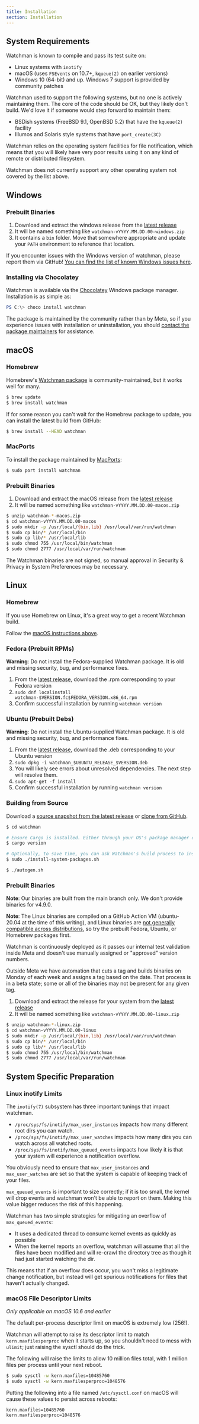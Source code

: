 ```yaml
---
title: Installation
section: Installation
---
```


## System Requirements

Watchman is known to compile and pass its test suite on:

- <i class="fa fa-linux"></i> Linux systems with `inotify`
- <i class="fa fa-apple"></i> macOS (uses `FSEvents` on 10.7+, `kqueue(2)` on
  earlier versions)
- <i class="fa fa-windows"></i> Windows 10 (64-bit) and up. Windows 7 support is
  provided by community patches

Watchman used to support the following systems, but no one is actively
maintaining them. The core of the code should be OK, but they likely don't
build. We'd love it if someone would step forward to maintain them:

- BSDish systems (FreeBSD 9.1, OpenBSD 5.2) that have the `kqueue(2)` facility
- Illumos and Solaris style systems that have `port_create(3C)`

Watchman relies on the operating system facilities for file notification, which
means that you will likely have very poor results using it on any kind of remote
or distributed filesystem.

Watchman does not currently support any other operating system not covered by
the list above.

## Windows

### Prebuilt Binaries

1. Download and extract the windows release from the
   [latest release](https://github.com/facebook/watchman/releases/latest)
2. It will be named something like `watchman-vYYYY.MM.DD.00-windows.zip`
3. It contains a `bin` folder. Move that somewhere appropriate and update your
   `PATH` environment to reference that location.

If you encounter issues with the Windows version of watchman, please report them
via GitHub!
[You can find the list of known Windows issues here](https://github.com/facebook/watchman/issues?utf8=%E2%9C%93&q=is%3Aopen+Windows).

### Installing via Chocolatey

Watchman is available via the
[Chocolatey](https://community.chocolatey.org/packages/watchman) Windows package
manager. Installation is as simple as:

```powershell
PS C:\> choco install watchman
```

The package is maintained by the community rather than by Meta, so if you
experience issues with installation or uninstallation, you should
[contact the package maintainers](https://chocolatey.org/packages/watchman/ContactOwners)
for assistance.

## macOS

### <a name="homebrew-instructions"></a> Homebrew

Homebrew's [Watchman package](https://formulae.brew.sh/formula/watchman#default)
is community-maintained, but it works well for many.

```sh
$ brew update
$ brew install watchman
```

If for some reason you can't wait for the Homebrew package to update, you can
install the latest build from GitHub:

```sh
$ brew install --HEAD watchman
```

### <a name="macports"></a> MacPorts

To install the package maintained by
[MacPorts](https://ports.macports.org/port/watchman/):

```bash
$ sudo port install watchman
```

### Prebuilt Binaries

1. Download and extract the macOS release from the
   [latest release](https://github.com/facebook/watchman/releases/latest)
2. It will be named something like `watchman-vYYYY.MM.DD.00-macos.zip`

```bash
$ unzip watchman-*-macos.zip
$ cd watchman-vYYYY.MM.DD.00-macos
$ sudo mkdir -p /usr/local/{bin,lib} /usr/local/var/run/watchman
$ sudo cp bin/* /usr/local/bin
$ sudo cp lib/* /usr/local/lib
$ sudo chmod 755 /usr/local/bin/watchman
$ sudo chmod 2777 /usr/local/var/run/watchman
```

The Watchman binaries are not signed, so manual approval in Security & Privacy
in System Preferences may be necessary.

## Linux

### Homebrew

If you use Homebrew on Linux, it's a great way to get a recent Watchman build.

Follow the [macOS instructions above](#homebrew-instructions).

### Fedora (Prebuilt RPMs)

**Warning**: Do not install the Fedora-supplied Watchman package. It is old and
missing security, bug, and performance fixes.

1. From the
   [latest release](https://github.com/facebook/watchman/releases/latest),
   download the .rpm corresponding to your Fedora version
2. `sudo dnf localinstall watchman-$VERSION.fc$FEDORA_VERSION.x86_64.rpm`
3. Confirm successful installation by running `watchman version`

### Ubuntu (Prebuilt Debs)

**Warning**: Do not install the Ubuntu-supplied Watchman package. It is old and
missing security, bug, and performance fixes.

1. From the
   [latest release](https://github.com/facebook/watchman/releases/latest),
   download the .deb corresponding to your Ubuntu version
2. `sudo dpkg -i watchman_$UBUNTU_RELEASE_$VERSION.deb`
3. You will likely see errors about unresolved dependencies. The next step will
   resolve them.
4. `sudo apt-get -f install`
5. Confirm successful installation by running `watchman version`

### <a name="building-from-source"></a> Building from Source

Download a
[source snapshot from the latest release](https://github.com/facebook/watchman/releases/latest)
or [clone from GitHub](https://github.com/facebook/watchman/).

```bash
$ cd watchman

# Ensure Cargo is installed. Either through your OS's package manager or https://rustup.rs/
$ cargo version

# Optionally, to save time, you can ask Watchman's build process to install system dependencies
$ sudo ./install-system-packages.sh

$ ./autogen.sh
```

### Prebuilt Binaries

**Note**: Our binaries are built from the main branch only. We don't provide
binaries for v4.9.0.

**Note**: The Linux binaries are compiled on a GitHub Action VM (ubuntu-20.04 at
the time of this writing), and Linux binaries are
[not generally compatible across distributions](https://github.com/facebook/watchman/issues/1019),
so try the prebuilt Fedora, Ubuntu, or Homebrew packages first.

Watchman is continuously deployed as it passes our internal test validation
inside Meta and doesn't use manually assigned or "approved" version numbers.

Outside Meta we have automation that cuts a tag and builds binaries on Monday of
each week and assigns a tag based on the date. That process is in a beta state;
some or all of the binaries may not be present for any given tag.

1. Download and extract the release for your system from the
   [latest release](https://github.com/facebook/watchman/releases/latest)
2. It will be named something like `watchman-vYYYY.MM.DD.00-linux.zip`

```bash
$ unzip watchman-*-linux.zip
$ cd watchman-vYYYY.MM.DD.00-linux
$ sudo mkdir -p /usr/local/{bin,lib} /usr/local/var/run/watchman
$ sudo cp bin/* /usr/local/bin
$ sudo cp lib/* /usr/local/lib
$ sudo chmod 755 /usr/local/bin/watchman
$ sudo chmod 2777 /usr/local/var/run/watchman
```

## System Specific Preparation

### Linux inotify Limits

The `inotify(7)` subsystem has three important tunings that impact watchman.

- `/proc/sys/fs/inotify/max_user_instances` impacts how many different root dirs
  you can watch.
- `/proc/sys/fs/inotify/max_user_watches` impacts how many dirs you can watch
  across all watched roots.
- `/proc/sys/fs/inotify/max_queued_events` impacts how likely it is that your
  system will experience a notification overflow.

You obviously need to ensure that `max_user_instances` and `max_user_watches`
are set so that the system is capable of keeping track of your files.

`max_queued_events` is important to size correctly; if it is too small, the
kernel will drop events and watchman won't be able to report on them. Making
this value bigger reduces the risk of this happening.

Watchman has two simple strategies for mitigating an overflow of
`max_queued_events`:

- It uses a dedicated thread to consume kernel events as quickly as possible
- When the kernel reports an overflow, watchman will assume that all the files
  have been modified and will re-crawl the directory tree as though it had just
  started watching the dir.

This means that if an overflow does occur, you won't miss a legitimate change
notification, but instead will get spurious notifications for files that haven't
actually changed.

### macOS File Descriptor Limits

_Only applicable on macOS 10.6 and earlier_

The default per-process descriptor limit on macOS is extremely low (256!).

Watchman will attempt to raise its descriptor limit to match
`kern.maxfilesperproc` when it starts up, so you shouldn't need to mess with
`ulimit`; just raising the sysctl should do the trick.

The following will raise the limits to allow 10 million files total, with 1
million files per process until your next reboot.

```bash
$ sudo sysctl -w kern.maxfiles=10485760
$ sudo sysctl -w kern.maxfilesperproc=1048576
```

Putting the following into a file named `/etc/sysctl.conf` on macOS will cause
these values to persist across reboots:

```
kern.maxfiles=10485760
kern.maxfilesperproc=1048576
```
